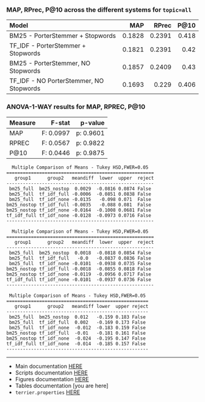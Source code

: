 ### MAP, RPrec, P@10 across the different systems for `topic=all`

| Model                                   |    MAP |   RPrec |   P@10 |
|:----------------------------------------|-------:|--------:|-------:|
| BM25 - PorterStemmer + Stopwords        | 0.1828 |  0.2391 |  0.418 |
| TF_IDF - PorterStemmer + Stopwords      | 0.1821 |  0.2391 |  0.42  |
| BM25 - PorterStemmer, NO Stopwords      | 0.1857 |  0.2409 |  0.43  |
| TF_IDF - NO PorterStemmer, NO Stopwords | 0.1693 |  0.229  |  0.406 |

### ANOVA-1-WAY results for MAP, RPREC, P@10

| Measure |   F-stat   |   p-value  | 
|:--------|-----------:|-----------:| 
| MAP     | F: 0.0997 | p: 0.9601 |
| RPREC   | F: 0.0567 | p: 0.9822 |
| P@10    | F: 0.0446 | p: 0.9875 |

```
  Multiple Comparison of Means - Tukey HSD,FWER=0.05  
======================================================
   group1      group2   meandiff  lower  upper  reject
------------------------------------------------------
 bm25_full  bm25_nostop  0.0029  -0.0816 0.0874 False 
 bm25_full  tf_idf_full -0.0006  -0.0851 0.0838 False 
 bm25_full  tf_idf_none -0.0135   -0.098 0.071  False 
bm25_nostop tf_idf_full -0.0035   -0.088 0.081  False 
bm25_nostop tf_idf_none -0.0164  -0.1008 0.0681 False 
tf_idf_full tf_idf_none -0.0128  -0.0973 0.0716 False 
------------------------------------------------------

  Multiple Comparison of Means - Tukey HSD,FWER=0.05  
======================================================
   group1      group2   meandiff  lower  upper  reject
------------------------------------------------------
 bm25_full  bm25_nostop  0.0018  -0.0818 0.0854 False 
 bm25_full  tf_idf_full   -0.0   -0.0837 0.0836 False 
 bm25_full  tf_idf_none -0.0101  -0.0938 0.0735 False 
bm25_nostop tf_idf_full -0.0018  -0.0855 0.0818 False 
bm25_nostop tf_idf_none -0.0119  -0.0956 0.0717 False 
tf_idf_full tf_idf_none -0.0101  -0.0937 0.0736 False 
------------------------------------------------------

 Multiple Comparison of Means - Tukey HSD,FWER=0.05 
====================================================
   group1      group2   meandiff lower  upper reject
----------------------------------------------------
 bm25_full  bm25_nostop  0.012   -0.159 0.183 False 
 bm25_full  tf_idf_full  0.002   -0.169 0.173 False 
 bm25_full  tf_idf_none  -0.012  -0.183 0.159 False 
bm25_nostop tf_idf_full  -0.01   -0.181 0.161 False 
bm25_nostop tf_idf_none  -0.024  -0.195 0.147 False 
tf_idf_full tf_idf_none  -0.014  -0.185 0.157 False 
----------------------------------------------------
```
___
- Main documentation [HERE](../README.md)
- Scripts documentation [HERE](SCRIPTS.md)
- Figures documentation [HERE](FIGURES.md)
- Tables documentation [you are here]
- `terrier.properties` [HERE](../terrier.properties)
